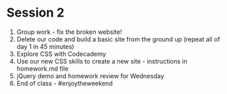 <h1>Session 2</h1>
<ol>
  <li>Group work - fix the broken website!</li>
  <li>Delete our code and build a basic site from the ground up (repeat all of day 1 in 45 minutes)</li>
  <li>Explore CSS with Codecademy</li>
  <li>Use our new CSS skills to create a new site - instructions in homework.md file</li>
  <li>jQuery demo and homework review for Wednesday</li>
  <li>End of class - #enjoytheweekend</li>
  
</ol>
  
